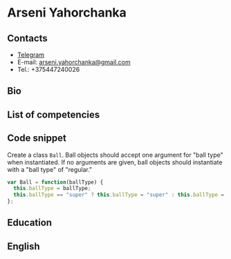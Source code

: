 Arseni Yahorchanka 
==================

Contacts  
--------
* [Telegram](https://t.me/hashlemon)
* E-mail: arseni.yahorchanka@gmail.com
* Tel.: +375447240026

Bio
---


List of competencies
--------------------


Code snippet
------------
Create a class `Ball`. Ball objects should accept one argument for "ball type" when instantiated.
If no arguments are given, ball objects should instantiate with a "ball type" of "regular."

```javascript
var Ball = function(ballType) {
  this.ballType = ballType;
  this.ballType == "super" ? this.ballType = "super" : this.ballType = "regular"
};
```
Education
---------

English
-------


